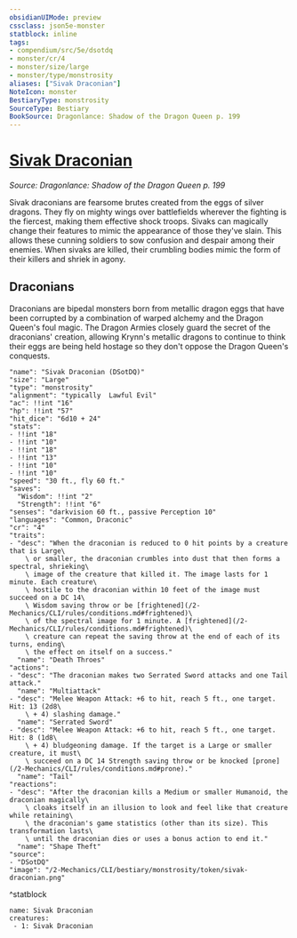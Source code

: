 ```yaml
---
obsidianUIMode: preview
cssclass: json5e-monster
statblock: inline
tags:
- compendium/src/5e/dsotdq
- monster/cr/4
- monster/size/large
- monster/type/monstrosity
aliases: ["Sivak Draconian"]
NoteIcon: monster
BestiaryType: monstrosity
SourceType: Bestiary
BookSource: Dragonlance: Shadow of the Dragon Queen p. 199
---
```

# [Sivak Draconian](2-Mechanics/CLI/bestiary/monstrosity/sivak-draconian-dsotdq.md)
*Source: Dragonlance: Shadow of the Dragon Queen p. 199*  

Sivak draconians are fearsome brutes created from the eggs of silver dragons. They fly on mighty wings over battlefields wherever the fighting is the fiercest, making them effective shock troops. Sivaks can magically change their features to mimic the appearance of those they've slain. This allows these cunning soldiers to sow confusion and despair among their enemies. When sivaks are killed, their crumbling bodies mimic the form of their killers and shriek in agony.

## Draconians

Draconians are bipedal monsters born from metallic dragon eggs that have been corrupted by a combination of warped alchemy and the Dragon Queen's foul magic. The Dragon Armies closely guard the secret of the draconians' creation, allowing Krynn's metallic dragons to continue to think their eggs are being held hostage so they don't oppose the Dragon Queen's conquests.

```statblock
"name": "Sivak Draconian (DSotDQ)"
"size": "Large"
"type": "monstrosity"
"alignment": "typically  Lawful Evil"
"ac": !!int "16"
"hp": !!int "57"
"hit_dice": "6d10 + 24"
"stats":
- !!int "18"
- !!int "10"
- !!int "18"
- !!int "13"
- !!int "10"
- !!int "10"
"speed": "30 ft., fly 60 ft."
"saves":
  "Wisdom": !!int "2"
  "Strength": !!int "6"
"senses": "darkvision 60 ft., passive Perception 10"
"languages": "Common, Draconic"
"cr": "4"
"traits":
- "desc": "When the draconian is reduced to 0 hit points by a creature that is Large\
    \ or smaller, the draconian crumbles into dust that then forms a spectral, shrieking\
    \ image of the creature that killed it. The image lasts for 1 minute. Each creature\
    \ hostile to the draconian within 10 feet of the image must succeed on a DC 14\
    \ Wisdom saving throw or be [frightened](/2-Mechanics/CLI/rules/conditions.md#frightened)\
    \ of the spectral image for 1 minute. A [frightened](/2-Mechanics/CLI/rules/conditions.md#frightened)\
    \ creature can repeat the saving throw at the end of each of its turns, ending\
    \ the effect on itself on a success."
  "name": "Death Throes"
"actions":
- "desc": "The draconian makes two Serrated Sword attacks and one Tail attack."
  "name": "Multiattack"
- "desc": "Melee Weapon Attack: +6 to hit, reach 5 ft., one target. Hit: 13 (2d8\
    \ + 4) slashing damage."
  "name": "Serrated Sword"
- "desc": "Melee Weapon Attack: +6 to hit, reach 5 ft., one target. Hit: 8 (1d8\
    \ + 4) bludgeoning damage. If the target is a Large or smaller creature, it must\
    \ succeed on a DC 14 Strength saving throw or be knocked [prone](/2-Mechanics/CLI/rules/conditions.md#prone)."
  "name": "Tail"
"reactions":
- "desc": "After the draconian kills a Medium or smaller Humanoid, the draconian magically\
    \ cloaks itself in an illusion to look and feel like that creature while retaining\
    \ the draconian's game statistics (other than its size). This transformation lasts\
    \ until the draconian dies or uses a bonus action to end it."
  "name": "Shape Theft"
"source":
- "DSotDQ"
"image": "/2-Mechanics/CLI/bestiary/monstrosity/token/sivak-draconian.png"
```
^statblock

```encounter-table
name: Sivak Draconian
creatures:
 - 1: Sivak Draconian
```